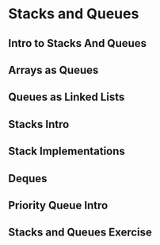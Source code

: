 # Stacks and Queues

## Intro to Stacks And Queues

## Arrays as Queues

## Queues as Linked Lists

## Stacks Intro

## Stack Implementations

## Deques

## Priority Queue Intro

## Stacks and Queues Exercise
